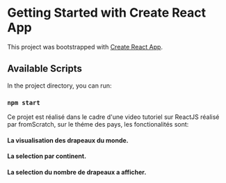 # Getting Started with Create React App

This project was bootstrapped with [Create React App](https://github.com/facebook/create-react-app).

## Available Scripts

In the project directory, you can run:

### `npm start`

Ce projet est réalisé dans le cadre d'une video tutoriel sur ReactJS réalisé par fromScratch, sur le théme des pays, les fonctionalités sont:

#### La visualisation des drapeaux du monde.
#### La selection par continent.
#### La selection du nombre de drapeaux a afficher.


